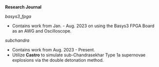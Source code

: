 **Research Journal**

*basys3_fpga*
- Contains work from Jan. - Aug. 2023 on using the Basys3 FPGA Board as an AWG and Oscilloscope.

*subchandra*
- Contains work from Aug. 2023 - Present.
- Utilize **Castro** to simulate sub-Chandrasekhar Type 1a supernovae explosions via the double detonation method.
